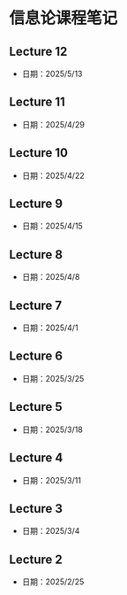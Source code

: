 # 信息论课程笔记

## Lecture 12
- 日期：2025/5/13

## Lecture 11
- 日期：2025/4/29

## Lecture 10
- 日期：2025/4/22

## Lecture 9
- 日期：2025/4/15

## Lecture 8
- 日期：2025/4/8

## Lecture 7
- 日期：2025/4/1

## Lecture 6
- 日期：2025/3/25

## Lecture 5
- 日期：2025/3/18

## Lecture 4
- 日期：2025/3/11

## Lecture 3
- 日期：2025/3/4

## Lecture 2
- 日期：2025/2/25
